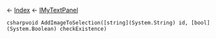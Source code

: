 ← [Index](Api-Index) ← [IMyTextPanel](Sandbox.ModAPI.Ingame.IMyTextPanel)

```csharpvoid AddImageToSelection([string](System.String) id, [bool](System.Boolean) checkExistence)```